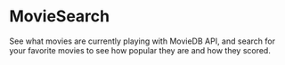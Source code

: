 # MovieSearch
See what movies are currently playing with MovieDB API, and search for your favorite movies to see how popular they are and how they scored.
